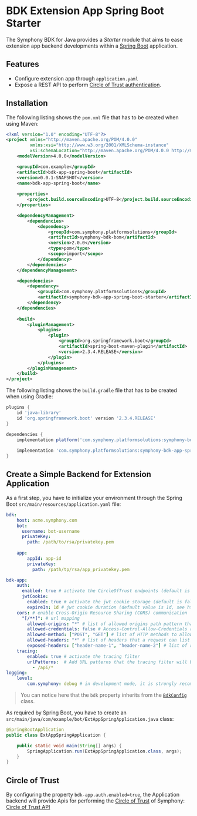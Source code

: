 # BDK Extension App Spring Boot Starter
The Symphony BDK for Java provides a _Starter_ module that aims to ease extension app backend developments within a
[Spring Boot](https://spring.io/projects/spring-boot) application.
 
## Features
- Configure extension app through `application.yaml`
- Expose a REST API to perform [Circle of Trust authentication](https://developers.symphony.com/extension/docs/application-authentication).

## Installation

The following listing shows the `pom.xml` file that has to be created when using Maven:
```xml
<?xml version="1.0" encoding="UTF-8"?>
<project xmlns="http://maven.apache.org/POM/4.0.0"
         xmlns:xsi="http://www.w3.org/2001/XMLSchema-instance"
         xsi:schemaLocation="http://maven.apache.org/POM/4.0.0 http://maven.apache.org/xsd/maven-4.0.0.xsd">
    <modelVersion>4.0.0</modelVersion>

    <groupId>com.example</groupId>
    <artifactId>bdk-app-spring-boot</artifactId>
    <version>0.0.1-SNAPSHOT</version>
    <name>bdk-app-spring-boot</name>
    
    <properties>
        <project.build.sourceEncoding>UTF-8</project.build.sourceEncoding>
    </properties>

    <dependencyManagement>
        <dependencies>
            <dependency>
                <groupId>com.symphony.platformsolutions</groupId>
                <artifactId>symphony-bdk-bom</artifactId>
                <version>2.0.0</version>
                <type>pom</type>
                <scope>import</scope>
            </dependency>
        </dependencies>
    </dependencyManagement>

    <dependencies>
        <dependency>
            <groupId>com.symphony.platformsolutions</groupId>
            <artifactId>symphony-bdk-app-spring-boot-starter</artifactId>
        </dependency>
    </dependencies>
    
    <build>
        <pluginManagement>
            <plugins>
                <plugin>
                    <groupId>org.springframework.boot</groupId>
                    <artifactId>spring-boot-maven-plugin</artifactId>
                    <version>2.3.4.RELEASE</version>
                </plugin>
            </plugins>
        </pluginManagement>
    </build>
</project>
```
The following listing shows the `build.gradle` file that has to be created when using Gradle:
```groovy
plugins {
    id 'java-library'
    id 'org.springframework.boot' version '2.3.4.RELEASE'
}

dependencies {
    implementation platform('com.symphony.platformsolutions:symphony-bdk-bom:2.0.0')
    
    implementation 'com.symphony.platformsolutions:symphony-bdk-app-spring-boot-starter'
}
```

## Create a Simple Backend for Extension Application
As a first step, you have to initialize your environment through the Spring Boot `src/main/resources/application.yaml` file: 
```yaml
bdk:
    host: acme.symphony.com
    bot:
      username: bot-username
      privateKey:
        path: /path/to/rsa/privatekey.pem
      
    app:
        appId: app-id
        privateKey:
          path: /path/tp/rsa/app_privatekey.pem

bdk-app:
    auth:
      enabled: true # activate the CircleOfTrust endpoints (default is true)
      jwtCookie:
        enabled: true # activate the jwt cookie storage (default is false)
        expireIn: 1d # jwt cookie duration (default value is 1d, see https://docs.spring.io/spring-boot/docs/current/reference/html/spring-boot-features.html#boot-features-external-config-conversion-duration) 
    cors: # enable Cross-Origin Resource Sharing (CORS) communication
      "[/**]": # url mapping
        allowed-origins: "*" # list of allowed origins path pattern that be specific origins,
        allowed-credentials: false # Access-Control-Allow-Credentials response header for CORS request
        allowed-method: ["POST", "GET"] # list of HTTP methods to allow
        allowed-headers: "*" # list of headers that a request can list as allowed (multiple values allowed by using ["header-name-1", "header-name-2"])
        exposed-headers: ["header-name-1", "header-name-2"] # list of response headers that a response can have and can be exposed, the value "*" is not allowed for this field.
    tracing:
        enabled: true # activate the tracing filter
        urlPatterns:  # Add URL patterns that the tracing filter will be registered against
          - /api/*
logging:
    level:
        com.symphony: debug # in development mode, it is strongly recommended to set the BDK logging level at DEBUG
``` 
> You can notice here that the `bdk` property inherits from the [`BdkConfig`](https://javadoc.io/doc/com.symphony.platformsolutions/symphony-bdk-core/latest/com/symphony/bdk/core/config/model/BdkConfig.html) class.

As required by Spring Boot, you have to create an `src/main/java/com/example/bot/ExtAppSpringApplication.java` class:
```java
@SpringBootApplication
public class ExtAppSpringApplication {

    public static void main(String[] args) {
        SpringApplication.run(ExtAppSpringApplication.class, args);
    }
}
```

## Circle of Trust

By configuring the property `bdk-app.auth.enabled=true`, the Application backend will provide Apis for performing
the [Circle of Trust](https://developers.symphony.com/extension/docs/application-authentication) of Symphony:
[Circle of Trust API](https://editor.swagger.io/?url=https://raw.githubusercontent.com/SymphonyPlatformSolutions/symphony-api-client-java/master/docs/spring-boot/circle-of-trust.yaml)
